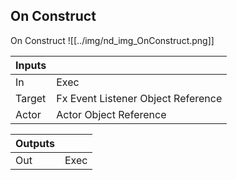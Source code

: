 ## On Construct
On Construct
![[../img/nd_img_OnConstruct.png]]

|Inputs||
|--|--|
| In | Exec |
| Target | Fx Event Listener Object Reference |
| Actor | Actor Object Reference |

|Outputs||
|--|--|
| Out | Exec |
